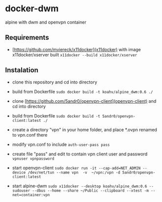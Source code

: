 # docker-dwm

alpine with dwm and openvpn container

## Requirements

* [https://github.com/mviereck/x11docker](x11docker) with image x11docker/xserver built
    `x11docker --build x11docker/xserver`

## Instalation

* clone this repository and cd into directory
* build from Dockerfile
    `sudo docker build -t koahv/alpine_dwm:0.6 ./`

* clone [https://github.com/5andr0/openvpn-client](openvpn-client) and cd into directory
* build from Dockerfile
    `sudo docker build -t 5andr0/openvpn-client:latest ./`

* create a directory "vpn" in your home folder, and place *.ovpn renamed to vpn.conf there

* modify vpn.conf to include
    `auth-user-pass pass`

* create file "pass" and edit to contain vpn client user and password
    `vpnuser
    vpnpassword`

* start openvpn-client
    `sudo docker run -it --cap-add=NET_ADMIN --device /dev/net/tun --name vpn  -v  ~/vpn:/vpn -d 5andr0/openvpn-client:latest`

* start alpine-dwm
    `sudo x11docker --desktop koahv/alpine_dwm:0.6 --sudouser --dbus --home --share ~/Public --clipboard --xtest -m --net=container:vpn`


